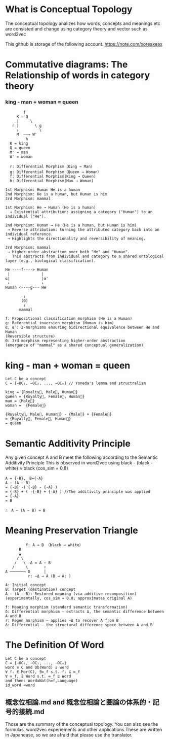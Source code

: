 # What is Conceptual Topology
The conceptual topology analizes how words, concepts and meanings etc are consisted
and change using category theory and vector such as word2vec

This github is storage of the following account.
https://note.com/xoreaxeax


# Commutative diagrams: The Relationship of words in category theory

### king - man + woman = queen
```
        f
     K → Q
     |     \
   r |       \ g
     ↓         \
     M' ——→ W'
         h
  K = king
  Q = queen
  M' = man
  W' = woman

  r: Differential Morphism（King → Man）
  g: Differential Morphism（Queen → Woman）
  f: Differential Morphism(King → Queen)
  h: Differential Morphism(Man → Woman)
```

```
1st Morphism: Human He is a human
2nd Morphism: He is a human, but Human is him
3rd Morphism: mammal

1st Morphism: He → Human (He is a human)
  → Existential attribution: assigning a category ("Human") to an individual ("He").

2nd Morphism: Human → He (He is a human, but Human is him)
 → Reverse attribution: turning the attributed category back into an individual reference.
 → Highlights the directionality and reversibility of meaning.
 
3rd Morphism: mammal
 → Higher-order abstraction over both "He" and "Human".
   This abstracts from individual and category to a shared ontological layer (e.g., biological classification).

He ----f----> Human
 |              |
α|              |α'
 ↓              ↓
Human <----g--- He

        ↓
       (Θ)
        ↓
      mammal

f: Propositional classification morphism (He is a Human)
g: Referential inversion morphism (Human is him)
α, α′: 2-morphisms ensuring bidirectional equivalence between He and Human
(Reversible structure)
Θ: 3rd morphism representing higher-order abstraction
(emergence of "mammal" as a shared conceptual generalization)
```

# king - man + woman = queen

```
Let C be a concept
C = {−OC₁, −OC₂, ..., −OCₙ} // Yoneda's lemma and structralism

king = {Royalty⃗, Male⃗, Human⃗}
queen = {Royalty⃗, Female⃗, Human⃗} 
man = {Male⃗}
woman =  {Female⃗} 

{Royalty⃗, Male⃗, Human⃗} - {Male⃗} + {Female⃗} 
= {Royalty⃗, Female⃗, Human⃗} 
= queen
```


# Semantic Additivity Principle

Any given concept A and B meet the following according to the Semantic Additivity Principle
This is observed in word2vec using black - (black - white) ≈ black (cos_sim = 0.8)

```
A = {-B},　B={-A}
A − (A − B)
= {-B} -( {-B} - {-A} )
= {-B} + ( -{-B} + {-A} ) //The additivity principle was applied
= {-A}
= B

∴　A − (A − B) ≈ B
```

# Meaning Preservation Triangle

```
         f: A → B （black → white）
      B
      ▲
     / \
    /   \  Δ = A − B
   /     \       ↑
A ──────→ δ      │
          r: −Δ → A (B → A: )

A: Initial concept
B: Target (destination) concept
A − (A − B): Restored meaning (via additive recomposition)
(experimentally, cos_sim ≈ 0.8; approximates original A)

f: Meaning morphism (standard semantic transformation)
δ: Differential morphism — extracts Δ, the semantic difference between A and B
r: Regen morphism — applies −Δ to recover A from B
Δ: Differential — the structural difference space between A and B
```         

# The Definition Of Word
```
Let C be a concept
C = {−OC₁, −OC₂, ..., −OCₙ}
word ≅ C and Ob(Word) ∋ word
∀ fᵢ ∈ Mor(C), ∃∞_f s.t. fᵢ ⊆ ∞_f
∀ ∞_f, ∃ Word s.t. ∞_f ⊆ Word
and then: Word≅Nat(h∞f​,Language)
id_word ≈word
```

## 概念位相論.md and 概念位相論と圏論の体系的・記号的接続.md
Those are the summary of the conceptual topology.
You can also see the formulas, word2vec experiements and other applications
These are written in Japanease, so we are afraid that please use the translator.
